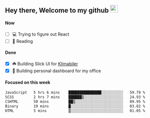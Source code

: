 ## Hey there, Welcome to my github <img src="https://media.giphy.com/media/hvRJCLFzcasrR4ia7z/giphy.gif" width="25px">

#### Now
- [ ] 💻 Trying to figure out React
- [ ] 📕 Reading

#### Done
- [x] ☘️ Building Slick UI for [Klimabiler](https://klimabiler.dk)
- [x] 🚀 Building personal dashboard for my office
 
 #### Focused on this week
<!--START_SECTION:waka-->

```txt
JavaScript   5 hrs 6 mins    ███████████████░░░░░░░░░░   59.79 %
SCSS         2 hrs 7 mins    ██████▒░░░░░░░░░░░░░░░░░░   24.93 %
CSHTML       50 mins         ██▒░░░░░░░░░░░░░░░░░░░░░░   09.95 %
Binary       19 mins         █░░░░░░░░░░░░░░░░░░░░░░░░   03.82 %
HTML         5 mins          ▒░░░░░░░░░░░░░░░░░░░░░░░░   01.05 %
```

<!--END_SECTION:waka-->


